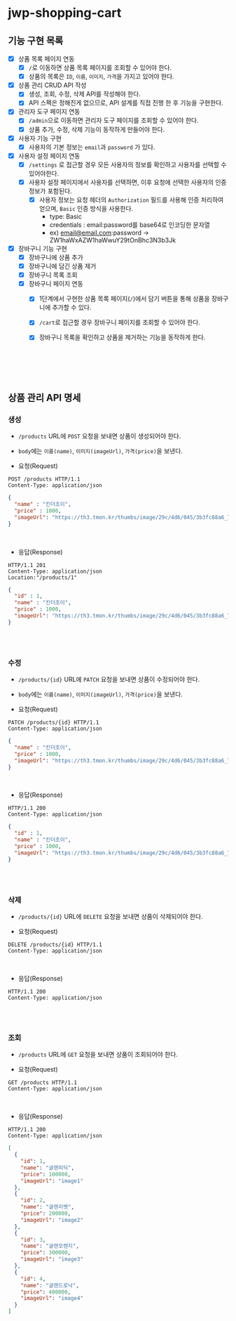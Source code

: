 # jwp-shopping-cart

## 기능 구현 목록

- [x] 상품 목록 페이지 연동
  - [x] `/`로 이동하면 상품 목록 페이지를 조회할 수 있어야 한다.
  - [x] 상품의 목록은 `ID`, `이름`, `이미지`, `가격`을 가지고 있어야 한다.
- [x] 상품 관리 CRUD API 작성
  - [x] 생성, 조회, 수정, 삭제 API를 작성해야 한다.
  - [x] API 스펙은 정해진게 없으므로, API 설계를 직접 진행 한 후 기능을 구현한다.
- [x] 관리자 도구 페이지 연동
  - [x] `/admin`으로 이동하면 관리자 도구 페이지를 조회할 수 있어야 한다.
  - [x] 상품 추가, 수정, 삭제 기능이 동작하게 만들어야 한다.
- [x] 사용자 기능 구현
  - [x] 사용자의 기본 정보는 `email`과 `password` 가 있다. 
- [x] 사용자 설정 페이지 연동
  - [x] `/settings` 로 접근할 경우 모든 사용자의 정보를 확인하고 사용자를 선택할 수 있어야한다.
  - [x] 사용자 설정 페이지에서 사용자를 선택하면, 이후 요청에 선택한 사용자의 인증 정보가 포함된다.
    - [x] 사용자 정보는 요청 헤더의 `Authorization` 필드를 사용해 인증 처리하여 얻으며, `Basic` 인증 방식을 사용한다.
      - type: Basic
      - credentials : email:password를 base64로 인코딩한 문자열
      - ex) email@email.com:password -> ZW1haWxAZW1haWwuY29tOnBhc3N3b3Jk
- [x] 장바구니 기능 구현
  - [x] 장바구니에 상품 추가
  - [x] 장바구니에 담긴 상품 제거
  - [x] 장바구니 목록 조회
  - [x] 장바구니 페이지 연동 
    - [x] 1단계에서 구현한 상품 목록 페이지(`/`)에서 담기 버튼을 통해 상품을 장바구니에 추가할 수 있다.
    - [x] `/cart`로 접근할 경우 장바구니 페이지를 조회할 수 있어야 한다.
    - [x] 장바구니 목록을 확인하고 상품을 제거하는 기능을 동작하게 한다.  


<br><br><br><br>

## 상품 관리 API 명세
### 생성
- `/products` URL에 `POST` 요청을 보내면 상품이 생성되어야 한다.
- `body`에는 `이름(name)`, `이미지(imageUrl)`, `가격(price)`을 보낸다.  


- 요청(Request)
```
POST /products HTTP/1.1
Content-Type: application/json
```

```json
{
  "name" : "킨더조이",
  "price" : 1000,
  "imageUrl": "https://th3.tmon.kr/thumbs/image/29c/4d6/045/3b3fc88a6_700x700_95_FIT.jpg"
}
```

<br>

- 응답(Response)  
```
HTTP/1.1 201
Content-Type: application/json
Location:"/products/1"
```

```json
{
  "id" : 1,
  "name" : "킨더조이",
  "price" : 1000,
  "imageUrl": "https://th3.tmon.kr/thumbs/image/29c/4d6/045/3b3fc88a6_700x700_95_FIT.jpg"
}
```

<br><br>

### 수정
- `/products/{id}` URL에 `PATCH` 요청을 보내면 상품이 수정되어야 한다.
- `body`에는 `이름(name)`, `이미지(imageUrl)`, `가격(price)`을 보낸다.  


- 요청(Request)
```
PATCH /products/{id} HTTP/1.1
Content-Type: application/json
```

```json
{
  "name" : "킨더조이",
  "price" : 1000,
  "imageUrl": "https://th3.tmon.kr/thumbs/image/29c/4d6/045/3b3fc88a6_700x700_95_FIT.jpg"
}
```

<br>

- 응답(Response)
```
HTTP/1.1 200 
Content-Type: application/json
```

```json
{
  "id" : 1,
  "name" : "킨더조이",
  "price" : 1000,
  "imageUrl": "https://th3.tmon.kr/thumbs/image/29c/4d6/045/3b3fc88a6_700x700_95_FIT.jpg"
}
```

<br><br>

### 삭제
- `/products/{id}` URL에 `DELETE` 요청을 보내면 상품이 삭제되어야 한다.


- 요청(Request)
```
DELETE /products/{id} HTTP/1.1
Content-Type: application/json
```
<br>

- 응답(Response)
```
HTTP/1.1 200 
Content-Type: application/json
```

<br><br>

### 조회
- `/products` URL에 `GET` 요청을 보내면 상품이 조회되어야 한다.


- 요청(Request)
```
GET /products HTTP/1.1
Content-Type: application/json
```

<br>

- 응답(Response)
```
HTTP/1.1 200 
Content-Type: application/json
```

```json
[
  {
    "id": 1,
    "name": "글렌피딕",
    "price": 100000,
    "imageUrl": "image1"
  },
  {
    "id": 2,
    "name": "글렌리벳",
    "price": 200000,
    "imageUrl": "image2"
  },
  {
    "id": 3,
    "name": "글렌모렌지",
    "price": 300000,
    "imageUrl": "image3"
  },
  {
    "id": 4,
    "name": "글렌드로낙",
    "price": 400000,
    "imageUrl": "image4"
  }
]
```
